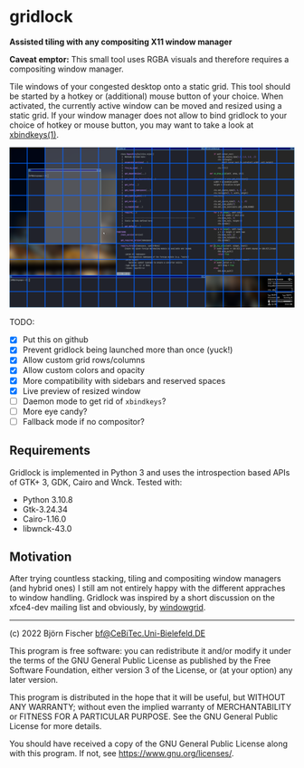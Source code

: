 # gridlock

**Assisted tiling with any compositing X11 window manager**

**Caveat emptor:** This small tool uses RGBA visuals and therefore requires a
               compositing window manager.

Tile windows of your congested desktop onto a static grid. This tool should
be started by a hotkey or (additional) mouse button of your choice. When
activated, the currently active window can be moved and resized using a static
grid. If your window manager does not allow to bind gridlock to your choice of
hotkey or mouse button, you may want to take a look at
[xbindkeys(1)](https://www.nongnu.org/xbindkeys/).

![Gridlock Screenshot](screenshot.png?raw=true)

TODO:
- [X] Put this on github
- [X] Prevent gridlock being launched more than once (yuck!)
- [X] Allow custom grid rows/columns
- [X] Allow custom colors and opacity
- [X] More compatibility with sidebars and reserved spaces
- [X] Live preview of resized window
- [ ] Daemon mode to get rid of `xbindkeys`?
- [ ] More eye candy?
- [ ] Fallback mode if no compositor?

## Requirements

Gridlock is implemented in Python 3 and uses the introspection based APIs of
GTK+ 3, GDK, Cairo and Wnck. Tested with:
- Python 3.10.8
- Gtk-3.24.34
- Cairo-1.16.0
- libwnck-43.0

## Motivation

After trying countless stacking, tiling and compositing window managers
(and hybrid ones) I still am not entirely happy with the different
appraches to window handling. Gridlock was inspired by a short discussion
on the xfce4-dev mailing list and obviously, by [windowgrid](http://windowgrid.net/).

---

(c) 2022 Björn Fischer <bf@CeBiTec.Uni-Bielefeld.DE>

This program is free software: you can redistribute it and/or modify it
under the terms of the GNU General Public License as published by the
Free Software Foundation, either version 3 of the License, or (at your
option) any later version.

This program is distributed in the hope that it will be useful,
but WITHOUT ANY WARRANTY; without even the implied warranty of
MERCHANTABILITY or FITNESS FOR A PARTICULAR PURPOSE. See the GNU General
Public License for more details.

You should have received a copy of the GNU General Public License along
with this program. If not, see <https://www.gnu.org/licenses/>.
